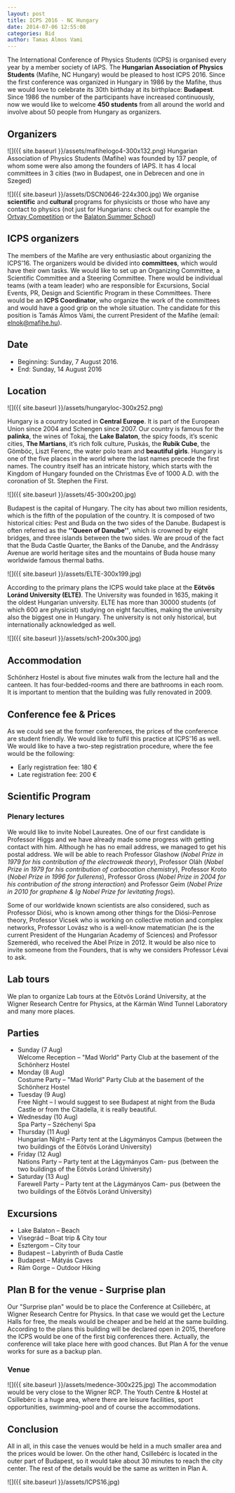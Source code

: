 ```yaml
---
layout: post
title: ICPS 2016 - NC Hungary
date: 2014-07-06 12:55:08
categories: Bid
author: Tamas Almos Vami
---
```


The International Conference of Physics Students (ICPS) is organised every year by a member society of IAPS.
The **Hungarian Association of Physics Students** (Mafihe, NC Hungary) would be pleased to host ICPS 2016. Since the first conference was organized in Hungary in 1986 by the Mafihe, thus we would love to celebrate its 30th birthday at its birthplace: **Budapest**.
Since 1986 the number of the participants have increased continuously, now we would like to welcome **450 students** from all around the world and involve about 50 people from Hungary as organizers.

## Organizers
![]({{ site.baseurl }}/assets/mafihelogo4-300x132.png)
Hungarian Association of Physics Students (Mafihe) was founded by 137 people, of whom some were also among the founders of IAPS. It has 4 local committees in 3 cities (two in Budapest, one in Debrecen and one in Szeged)

![]({{ site.baseurl }}/assets/DSCN0646-224x300.jpg)
We organise **scientific** and **cultural** programs for physicists or those who have any contact to physics (not just for Hungarians: check out for example the [Ortvay Competition](http://ortvay.elte.hu/main.html) or the [Balaton Summer School](http://bss.mafihe.hus))

## ICPS organizers
The members of the Mafihe are very enthusiastic about organizing the ICPS'16. The organizers would be divided into **committees**, which would have their own tasks. We would like to set up an Organizing Committee, a Scientific Committee and a Steering Committee. There would be individual teams (with a team leader) who are responsible for Excursions, Social Events, PR, Design and Scientific Program in these Committees. There would be an **ICPS Coordinator**, who organize the work of the committees and would have a good grip on the whole situation. The candidate for this position is Tamás Álmos Vámi, the current President of the Mafihe (email: elnok@mafihe.hu).

## Date
* Beginning: Sunday, 7 August 2016.
* End: Sunday, 14 August 2016

## Location
![]({{ site.baseurl }}/assets/hungaryloc-300x252.png)

Hungary is a country located in **Central Europe**. It is part of the European Union since 2004 and Schengen since 2007. Our country is famous for the **palinka**, the wines of Tokaj, the **Lake Balaton**, the spicy foods, it’s scenic cities, **The Martians**, it’s rich folk culture, Puskás, the **Rubik Cube**, the Gömböc, Liszt Ferenc, the water polo team and **beautiful girls**. Hungary is one of the five places in the world where the last names precede the first names. The country itself has an intricate history, which starts with the Kingdom of Hungary founded on the Christmas Eve of 1000 A.D. with the coronation of St. Stephen the First.

![]({{ site.baseurl }}/assets/45-300x200.jpg)

Budapest is the capital of Hungary. The city has about two million residents, which is the fifth of the population of the country. It is composed of two historical cities: Pest and Buda on the two sides of the Danube. Budapest is often referred as the **''Queen of Danube''**, which is crowned by eight bridges, and three islands between the two sides. We are proud of the fact that the Buda Castle Quarter, the Banks of the Danube, and the Andrássy Avenue are world heritage sites and the mountains of Buda house many worldwide famous thermal baths.

![]({{ site.baseurl }}/assets/ELTE-300x199.jpg)

According to the primary plans the ICPS would take place at the **Eötvös Loránd University (ELTE)**. The University was founded in 1635, making it the oldest Hungarian university. ELTE has more than 30000 students (of which 600 are physicist) studying on eight faculties, making the university also the biggest one in Hungary. The university is not only historical, but internationally acknowledged as well.

![]({{ site.baseurl }}/assets/sch1-200x300.jpg)

## Accommodation
Schönherz Hostel is about five minutes walk from the lecture hall and the canteen. It has four-bedded-rooms and there are bathrooms in each room. It is important to mention that the building was fully renovated in 2009.

## Conference fee &amp; Prices
As we could see at the former conferences, the prices of the conference are student friendly. We would like to fulfil this practice at ICPS'16 as well. We would like to have a two-step registration procedure, where the fee would be the following:

* Early registration fee: 180 €
* Late registration fee: 200 €

## Scientific Program

### Plenary lectures
We would like to invite Nobel Laureates. One of our first candidate is Professor Higgs and we have already made some progress with getting contact with him. Although he has no email address, we managed to get his postal address. We will be able to reach Professor Glashow (*Nobel Prize in 1979 for his contribution of the electroweak theory*), Professor Oláh (*Nobel Prize in 1979 for his contribution of carbocation chemistry*), Professor Kroto (*Nobel Prize in 1996 for fullerens*), Professor Gross (*Nobel Prize in 2004 for his contribution of the strong interaction*) and Professor Geim (*Nobel Prize in 2010 for graphene &amp; Ig Nobel Prize for levitating frogs*).

Some of our worldwide known scientists are also considered, such as Professor Diósi, who is known among other things for the Diósi-Penrose theory, Professor Vicsek who is working on collective motion and complex networks, Professor Lovász who is a well-know matematician (he is the current President of the Hungarian Academy of Sciences) and Professor Szemerédi, who received the Abel Prize in 2012. It would be also nice to invite someone from the Founders, that is why we considers Professor Lévai to ask.

## Lab tours
We plan to organize Lab tours at the Eötvös Loránd University, at the Wigner Research Centre for Physics, at the Kármán Wind Tunnel Laboratory and many more places.

## Parties
* Sunday (7 Aug)<br />
Welcome Reception – "Mad World" Party Club at the basement of the Schönherz Hostel
* Monday (8 Aug)<br />
Costume Party – "Mad World" Party Club at the basement of the Schönherz Hostel
* Tuesday (9 Aug)<br />
Free Night – I would suggest to see Budapest at night from the Buda Castle or from the Citadella, it is really beautiful.
* Wednesday (10 Aug)<br />
Spa Party – Széchenyi Spa
* Thursday (11 Aug)<br />
Hungarian Night – Party tent at the Lágymányos Campus (between the two buildings of the Eötvös Loránd University)
* Friday (12 Aug)<br />
Nations Party – Party tent at the Lágymányos Cam- pus (between the two buildings of the Eötvös Loránd University)
* Saturday (13 Aug)<br />
Farewell Party – Party tent at the Lágymányos Cam- pus (between the two buildings of the Eötvös Loránd University)

## Excursions
* Lake Balaton – Beach
* Visegrád – Boat trip &amp; City tour
* Esztergom – City tour
* Budapest – Labyrinth of Buda Castle
* Budapest – Mátyás Caves
* Rám Gorge – Outdoor Hiking

## Plan B for the venue - Surprise plan
Our "Surprise plan" would be to place the Conference at Csillebérc, at Wigner Research Centre for Physics. In that case we would get the Lecture Halls for free, the meals would be cheaper and be held at the same building. According to the plans this building will be declared open in 2015, therefore the ICPS would be one of the first big conferences there. Actually, the conference will take place here with good chances. But Plan A for the venue works for sure as a backup plan.

### Venue
![]({{ site.baseurl }}/assets/medence-300x225.jpg)
The accommodation would be very close to the Wigner RCP. The Youth Centre &amp; Hostel at Csillebérc is a huge area, where there are leisure facilities, sport opportunities, swimming-pool and of course the accommodations.

## Conclusion
All in all, in this case the venues would be held in a much smaller area and the prices would be lower. On the other hand, Csillebérc is located in the outer part of Budapest, so it would take about 30 minutes to reach the city center. The rest of the details would be the same as written in Plan A.

![]({{ site.baseurl }}/assets/ICPS16.jpg)
